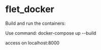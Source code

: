 # flet_docker

Build and run the containers:

Use command: docker-compose up --build 

access on localhost:8000
